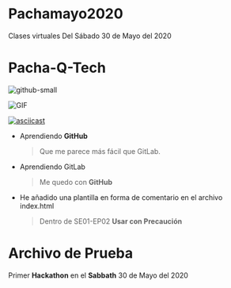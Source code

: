 # Pachamayo2020
Clases virtuales
Del Sábado 30 de Mayo del 2020
# Pacha-Q-Tech

![github-small](http://https://media.giphy.com/media/G6sJqVpD1U4jC/giphy.gif)

<img src="http://https://media.giphy.com/media/G6sJqVpD1U4jC/giphy.gif" alt="GIF"/>

[![asciicast](https://asciinema.org/a/113463.png)](https://asciinema.org/a/113463)

- Aprendiendo **GitHub**
    > Que me parece más fácil que GitLab.

- Aprendiendo GitLab
    > Me quedo con **GitHub**

- He añadido una plantilla en forma de comentario en el archivo index.html
    > Dentro de SE01-EP02 **Usar con Precaución**

# Archivo de Prueba
Primer **Hackathon** en el **Sabbath** 30 de Mayo del 2020
